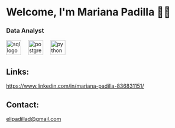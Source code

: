 # Welcome, I'm Mariana Padilla 👩‍💻

### Data Analyst

<div align="left">
  <img src="https://skillicons.dev/icons?i=sql" height="40" alt="sql logo"  />
  <img width="12" />
  <img src="https://skillicons.dev/icons?i=postgres" height="40" alt="postgresql logo"  />
  <img width="12" />
  <img src="https://skillicons.dev/icons?i=python" height="40" alt="python logo"  />
  <img width="12" />

## Links:
https://www.linkedin.com/in/mariana-padilla-836831151/

## Contact:
elipadillad@gmail.com

<!---
elipadillad/elipadillad is a ✨ special ✨ repository because its `README.md` (this file) appears on your GitHub profile.
You can click the Preview link to take a look at your changes.
--->
